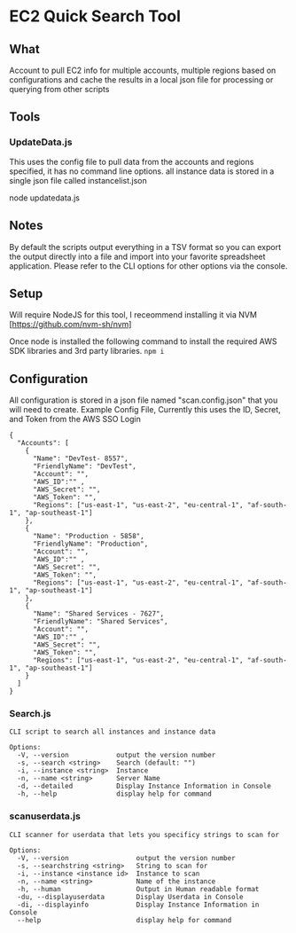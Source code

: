 # EC2 Quick Search Tool
## What
Account to pull EC2 info for multiple accounts, multiple regions based on configurations and cache the results in a local json file for processing or querying from other scripts
## Tools
### UpdateData.js
This uses the config file to pull data from the accounts and regions specified, it has no command line options.
all instance data is stored in a single json file called instancelist.json

node updatedata.js

## Notes
By default the scripts output everything in a TSV format so you can export the output directly into a file and import into your favorite spreadsheet application. Please refer to the CLI options for other options via the console.

## Setup
Will require NodeJS for this tool, I receommend installing it via NVM [https://github.com/nvm-sh/nvm]

Once node is installed the following command to install the required AWS SDK libraries and 3rd party libraries.
```npm i```

## Configuration
All configuration is stored in a json file named "scan.config.json" that you will need to create.
Example Config File, Currently this uses the ID, Secret, and Token from the AWS SSO Login
```
{
  "Accounts": [
    {
      "Name": "DevTest- 8557",
      "FriendlyName": "DevTest",
      "Account": "",
      "AWS_ID":"" ,
      "AWS_Secret": "",
      "AWS_Token": "",
      "Regions": ["us-east-1", "us-east-2", "eu-central-1", "af-south-1", "ap-southeast-1"]
    },
    {
      "Name": "Production - 5858",
      "FriendlyName": "Production",
      "Account": "",
      "AWS_ID":"" ,
      "AWS_Secret": "",
      "AWS_Token": "",
      "Regions": ["us-east-1", "us-east-2", "eu-central-1", "af-south-1", "ap-southeast-1"]
    },
    {
      "Name": "Shared Services - 7627",
      "FriendlyName": "Shared Services",
      "Account": "",
      "AWS_ID":"" ,
      "AWS_Secret": "",
      "AWS_Token": "",
      "Regions": ["us-east-1", "us-east-2", "eu-central-1", "af-south-1", "ap-southeast-1"]
    }
  ]
}
```

### Search.js
```
CLI script to search all instances and instance data

Options:
  -V, --version            output the version number
  -s, --search <string>    Search (default: "")
  -i, --instance <string>  Instance
  -n, --name <string>      Server Name
  -d, --detailed           Display Instance Information in Console
  -h, --help               display help for command
  ```

### scanuserdata.js
```
CLI scanner for userdata that lets you specificy strings to scan for

Options:
  -V, --version                 output the version number
  -s, --searchstring <string>   String to scan for
  -i, --instance <instance id>  Instance to scan
  -n, --name <string>           Name of the instance
  -h, --human                   Output in Human readable format
  -du, --displayuserdata        Display Userdata in Console
  -di, --displayinfo            Display Instance Information in Console
  --help                        display help for command
  ```